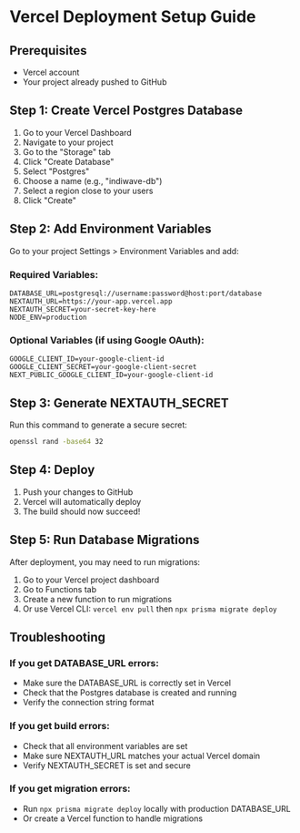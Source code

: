 # Vercel Deployment Setup Guide

## Prerequisites
- Vercel account
- Your project already pushed to GitHub

## Step 1: Create Vercel Postgres Database

1. Go to your Vercel Dashboard
2. Navigate to your project
3. Go to the "Storage" tab
4. Click "Create Database"
5. Select "Postgres"
6. Choose a name (e.g., "indiwave-db")
7. Select a region close to your users
8. Click "Create"

## Step 2: Add Environment Variables

Go to your project Settings > Environment Variables and add:

### Required Variables:
```
DATABASE_URL=postgresql://username:password@host:port/database
NEXTAUTH_URL=https://your-app.vercel.app
NEXTAUTH_SECRET=your-secret-key-here
NODE_ENV=production
```

### Optional Variables (if using Google OAuth):
```
GOOGLE_CLIENT_ID=your-google-client-id
GOOGLE_CLIENT_SECRET=your-google-client-secret
NEXT_PUBLIC_GOOGLE_CLIENT_ID=your-google-client-id
```

## Step 3: Generate NEXTAUTH_SECRET

Run this command to generate a secure secret:
```bash
openssl rand -base64 32
```

## Step 4: Deploy

1. Push your changes to GitHub
2. Vercel will automatically deploy
3. The build should now succeed!

## Step 5: Run Database Migrations

After deployment, you may need to run migrations:
1. Go to your Vercel project dashboard
2. Go to Functions tab
3. Create a new function to run migrations
4. Or use Vercel CLI: `vercel env pull` then `npx prisma migrate deploy`

## Troubleshooting

### If you get DATABASE_URL errors:
- Make sure the DATABASE_URL is correctly set in Vercel
- Check that the Postgres database is created and running
- Verify the connection string format

### If you get build errors:
- Check that all environment variables are set
- Make sure NEXTAUTH_URL matches your actual Vercel domain
- Verify NEXTAUTH_SECRET is set and secure

### If you get migration errors:
- Run `npx prisma migrate deploy` locally with production DATABASE_URL
- Or create a Vercel function to handle migrations
